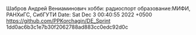 Шабров Андрей Вениаминович
хобби: радиоспорт
образование:МИФИ, РАНХиГС, СибГУТИ
Date:   Sat Dec 3 00:40:55 2022 +0500
https://github.com/PPKorchagin/DE_Sprint
1dd0ac6b3c1e7b30f2062788ad883cc0edc92d0c
